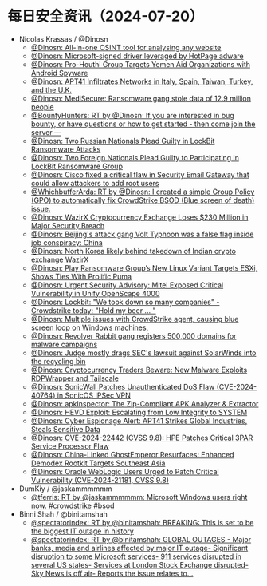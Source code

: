 # 每日安全资讯（2024-07-20）

- Nicolas Krassas / @Dinosn
  - [@Dinosn: All-in-one OSINT tool for analysing any website](https://twitter.com/Dinosn/status/1814364814854000771)
  - [@Dinosn: Microsoft-signed driver leveraged by HotPage adware](https://twitter.com/Dinosn/status/1814349682874732756)
  - [@Dinosn: Pro-Houthi Group Targets Yemen Aid Organizations with Android Spyware](https://twitter.com/Dinosn/status/1814349584644317426)
  - [@Dinosn: APT41 Infiltrates Networks in Italy, Spain, Taiwan, Turkey, and the U.K.](https://twitter.com/Dinosn/status/1814349532144214370)
  - [@Dinosn: MediSecure: Ransomware gang stole data of 12.9 million people](https://twitter.com/Dinosn/status/1814349480071676359)
  - [@BountyHunters: RT by @Dinosn: If you are interested in bug bounty, or have questions or how to get started - then come join the server —](https://twitter.com/BountyHunters/status/1814344537533276161)
  - [@Dinosn: Two Russian Nationals Plead Guilty in LockBit Ransomware Attacks](https://twitter.com/Dinosn/status/1814343070277587324)
  - [@Dinosn: Two Foreign Nationals Plead Guilty to Participating in LockBit Ransomware Group](https://twitter.com/Dinosn/status/1814233546292154665)
  - [@Dinosn: Cisco fixed a critical flaw in Security Email Gateway that could allow attackers to add root users](https://twitter.com/Dinosn/status/1814232745251332511)
  - [@WhichbufferArda: RT by @Dinosn: I created a simple Group Policy (GPO) to automatically fix CrowdStrike BSOD (Blue screen of death) issue.](https://twitter.com/WhichbufferArda/status/1814213796946137349)
  - [@Dinosn: WazirX Cryptocurrency Exchange Loses $230 Million in Major Security Breach](https://twitter.com/Dinosn/status/1814206679405191499)
  - [@Dinosn: Beijing's attack gang Volt Typhoon was a false flag inside job conspiracy: China](https://twitter.com/Dinosn/status/1814206645720756509)
  - [@Dinosn: North Korea likely behind takedown of Indian crypto exchange WazirX](https://twitter.com/Dinosn/status/1814206594751533481)
  - [@Dinosn: Play Ransomware Group’s New Linux Variant Targets ESXi, Shows Ties With Prolific Puma](https://twitter.com/Dinosn/status/1814206320720912388)
  - [@Dinosn: Urgent Security Advisory: Mitel Exposed Critical Vulnerability in Unify OpenScape 4000](https://twitter.com/Dinosn/status/1814205991740727775)
  - [@Dinosn: Lockbit: "We took down so many companies" - Crowdstrike today: "Hold my beer ... "](https://twitter.com/Dinosn/status/1814205926158606800)
  - [@Dinosn: Multiple issues with CrowdStrike agent, causing blue screen loop on Windows machines,](https://twitter.com/Dinosn/status/1814183335922470913)
  - [@Dinosn: Revolver Rabbit gang registers 500,000 domains for malware campaigns](https://twitter.com/Dinosn/status/1814135722200223979)
  - [@Dinosn: Judge mostly drags SEC's lawsuit against SolarWinds into the recycling bin](https://twitter.com/Dinosn/status/1814135660564877601)
  - [@Dinosn: Cryptocurrency Traders Beware: New Malware Exploits RDPWrapper and Tailscale](https://twitter.com/Dinosn/status/1814135595716825129)
  - [@Dinosn: SonicWall Patches Unauthenticated DoS Flaw (CVE-2024-40764) in SonicOS IPSec VPN](https://twitter.com/Dinosn/status/1814135561185087966)
  - [@Dinosn: apkInspector: The Zip-Compliant APK Analyzer & Extractor](https://twitter.com/Dinosn/status/1814135525491593349)
  - [@Dinosn: HEVD Exploit: Escalating from Low Integrity to SYSTEM](https://twitter.com/Dinosn/status/1814135480113336667)
  - [@Dinosn: Cyber Espionage Alert: APT41 Strikes Global Industries, Steals Sensitive Data](https://twitter.com/Dinosn/status/1814135443652272577)
  - [@Dinosn: CVE-2024-22442 (CVSS 9.8): HPE Patches Critical 3PAR Service Processor Flaw](https://twitter.com/Dinosn/status/1814135387385655435)
  - [@Dinosn: China-Linked GhostEmperor Resurfaces: Enhanced Demodex Rootkit Targets Southeast Asia](https://twitter.com/Dinosn/status/1814135328619258146)
  - [@Dinosn: Oracle WebLogic Users Urged to Patch Critical Vulnerability (CVE-2024-21181, CVSS 9.8)](https://twitter.com/Dinosn/status/1814135279566962715)
- DumKiy / @jaskammmmmm
  - [@tferris: RT by @jaskammmmmm: Microsoft Windows users right now. #crowdstrike #bsod](https://twitter.com/tferris/status/1814198867094872266)
- Binni Shah / @binitamshah
  - [@spectatorindex: RT by @binitamshah: BREAKING: This is set to be the biggest IT outage in history](https://twitter.com/spectatorindex/status/1814238351870062610)
  - [@spectatorindex: RT by @binitamshah: GLOBAL OUTAGES - Major banks, media and airlines affected by major IT outage- Significant disruption to some Microsoft services- 911 services disrupted in several US states- Services at London Stock Exchange disrupted- Sky News is off air- Reports the issue relates to…](https://twitter.com/spectatorindex/status/1814195569361129889)
